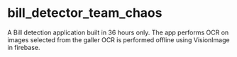 # bill_detector_team_chaos

A Bill detection application built in 36 hours only.
The app performs OCR on images selected from the galler
OCR is performed offline using VisionImage in firebase.



